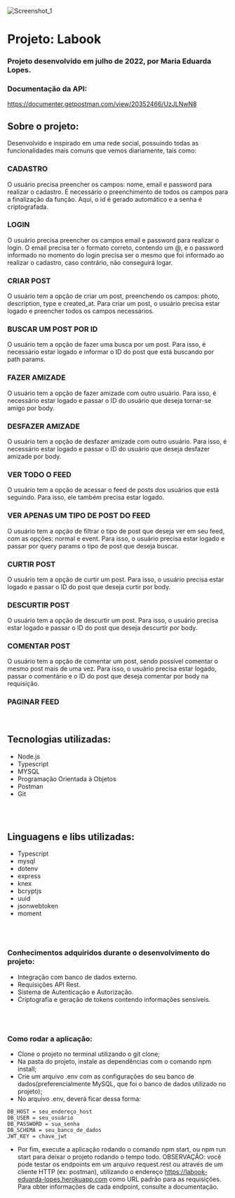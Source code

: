 ![Screenshot_1](https://user-images.githubusercontent.com/45580434/79641791-06e1c100-8170-11ea-8ecf-b6c889805d55.png)
<br>


# Projeto: Labook

### Projeto desenvolvido em julho de 2022, por Maria Eduarda Lopes.

### Documentação da API:
https://documenter.getpostman.com/view/20352466/UzJLNwN8
<br>

## Sobre o projeto: 
Desenvolvido e inspirado em uma rede social, possuindo todas as funcionalidades mais comuns que vemos diariamente, tais como:

### CADASTRO
O usuário precisa preencher os campos: nome, email e password para realizar o cadastro. É necessário o preenchimento de todos os campos para a finalização da função. Aqui, o id é gerado automático e a senha é criptografada.

### LOGIN
O usuário precisa preencher os campos email e password para realizar o login. O email precisa ter o formato correto, contendo um @, e o password informado no momento do login precisa ser o mesmo que foi informado ao realizar o cadastro, caso contrário, não conseguirá logar.
<br>
### CRIAR POST
O usuário tem a opção de criar um post, preenchendo os campos: photo, description, type e created_at. Para criar um post, o usuário precisa estar logado e preencher todos os campos necessários.
<br>
### BUSCAR UM POST POR ID
O usuário tem a opção de fazer uma busca por um post. Para isso, é necessário estar logado e informar o ID do post que está buscando por path params.
<br>
### FAZER AMIZADE
O usuário tem a opção de fazer amizade com outro usuário. Para isso, é necessário estar logado e passar o ID do usuário que deseja tornar-se amigo por body.
<br>
### DESFAZER AMIZADE
O usuário tem a opção de desfazer amizade com outro usuário. Para isso, é necessário estar logado e passar o ID do usuário que deseja desfazer amizade por body.
<br>
### VER TODO O FEED
O usuário tem a opção de acessar o feed de posts dos usuários que está seguindo. Para isso, ele também precisa estar logado. 
<br>
### VER APENAS UM TIPO DE POST DO FEED
O usuário tem a opção de filtrar o tipo de post que deseja ver em seu feed, com as opções: normal e event. Para isso, o usuário precisa estar logado e passar por query params o tipo de post que deseja buscar.
<br>
### CURTIR POST
O usuário tem a opção de curtir um post. Para isso, o usuário precisa estar logado e passar o ID do post que deseja curtir por body.
<br>
### DESCURTIR POST
O usuário tem a opção de descurtir um post. Para isso, o usuário precisa estar logado e passar o ID do post que deseja descurtir por body.
<br>
### COMENTAR POST
O usuário tem a opção de comentar um post, sendo possível comentar o mesmo post mais de uma vez. Para isso, o usuário precisa estar logado, passar o comentário e o ID do post que deseja comentar por body na requisição.
<br>
### PAGINAR FEED

<br>

## Tecnologias utilizadas:
- Node.js
- Typescript
- MYSQL
- Programação Orientada à Objetos
- Postman
- Git
<br>
<br>

## Linguagens e libs utilizadas:
- Typescript
- mysql
- dotenv
- express
- knex
- bcryptjs
- uuid
- jsonwebtoken
- moment
<br>
<br>

### Conhecimentos adquiridos durante o desenvolvimento do projeto:
- Integração com banco de dados externo.
- Requisições API Rest.
- Sistema de Autenticação e Autorização.
- Criptografia e geração de tokens contendo informações sensíveis.
<br>
<br>

### Como rodar a aplicação:
- Clone o projeto no terminal utilizando o git clone;
- Na pasta do projeto, instale as dependências com o comando npm install;
- Crie um arquivo .env com as configurações do seu banco de dados(preferencialmente MySQL, que foi o banco de dados utilizado no projeto);
- No arquivo .env, deverá ficar dessa forma:

```
DB_HOST = seu_endereço_host
DB_USER = seu_usuário
DB_PASSWORD = sua_senha
DB_SCHEMA = seu_banco_de_dados
JWT_KEY = chave_jwt
```
- Por fim, execute a aplicação rodando o comando npm start, ou npm run start para deixar o projeto rodando o tempo todo.
OBSERVAÇÃO: você pode testar os endpoints em um arquivo request.rest ou através de um cliente HTTP (ex: postman), utilizando o endereço https://labook-eduarda-lopes.herokuapp.com como URL padrão para as requisições. Para obter informações de cada endpoint, consulte a documentação.
<br>